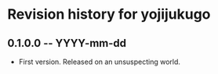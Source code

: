 # Revision history for yojijukugo

## 0.1.0.0 -- YYYY-mm-dd

* First version. Released on an unsuspecting world.
